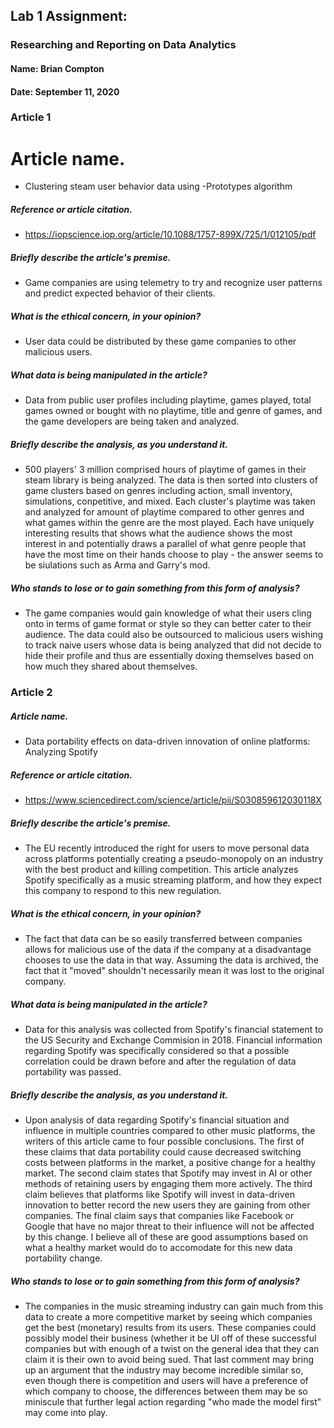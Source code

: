 ## Lab 1 Assignment:
### Researching and Reporting on Data Analytics
#### Name: Brian Compton
#### Date: September 11, 2020

### Article 1
# Article name.
 - Clustering steam user behavior data using -Prototypes algorithm

##### Reference or article citation.
 - https://iopscience.iop.org/article/10.1088/1757-899X/725/1/012105/pdf

##### Briefly describe the article's premise.
 - Game companies are using telemetry to try and recognize user patterns and predict 
   expected behavior of their clients.

##### What is the ethical concern, in your opinion?
 - User data could be distributed by these game companies to other malicious users.
    

##### What data is being manipulated in the article?
 - Data from public user profiles including playtime, games played, total games owned or
   bought with no playtime, title and genre of games, and the game developers are being 
   taken and analyzed. 

##### Briefly describe the analysis, as you understand it.
 - 500 players' 3 million comprised hours of playtime of games in their steam library 
   is being analyzed. The data is then sorted into clusters of game clusters based on 
   genres including action, small inventory, simulations, conpetitive, and mixed. Each 
   cluster's playtime was taken and analyzed for amount of playtime compared to other
   genres and what games within the genre are the most played. Each have uniquely 
   interesting results that shows what the audience shows the most interest in and 
   potentially draws a parallel of what genre people that have the most time on their hands
   choose to play - the answer seems to be siulations such as Arma and Garry's mod.

##### Who stands to lose or to gain something from this form of analysis?
 - The game companies would gain knowledge of what their users cling onto in terms of 
   game format or style so they can better cater to their audience.
   The data could also be outsourced to malicious users wishing to track naive users 
   whose data is being analyzed that did not decide to hide their profile and thus 
   are essentially doxing themselves based on how much they shared about themselves.


### Article 2
##### Article name.
 - Data portability effects on data-driven innovation of online platforms: Analyzing
   Spotify

##### Reference or article citation.
 - https://www.sciencedirect.com/science/article/pii/S030859612030118X

##### Briefly describe the article's premise.
 - The EU recently introduced the right for users to move personal data across platforms
   potentially creating a pseudo-monopoly on an industry with the best product and killing
   competition. This article analyzes Spotify specifically as a music streaming platform, and 
   how they expect this company to respond to this new regulation.

##### What is the ethical concern, in your opinion?
 - The fact that data can be so easily transferred between companies allows for malicious use of 
   the data if the company at a disadvantage chooses to use the data in that way. Assuming the data
   is archived, the fact that it "moved" shouldn't necessarily mean it was lost to the original
   company.

##### What data is being manipulated in the article?
 - Data for this analysis was collected from Spotify's financial statement to the US Security and 
   Exchange Commision in 2018. Financial information regarding Spotify was specifically considered
   so that a possible correlation could be drawn before and after the regulation of data portability 
   was passed.

##### Briefly describe the analysis, as you understand it.
 - Upon analysis of data regarding Spotify's financial situation and influence in multiple countries 
   compared to other music platforms, the writers of this article came to four possible conclusions.
   The first of these claims that data portability could cause decreased switching costs between platforms 
   in the market, a positive change for a healthy market. The second claim states that Spotify may invest in
   AI or other methods of retaining users by engaging them more actively. The third claim believes that 
   platforms like Spotify will invest in data-driven innovation to better record the new users they are 
   gaining from other companies. The final claim says that companies like Facebook or Google that have
   no major threat to their influence will not be affected by this change. I believe all of these are 
   good assumptions based on what a healthy market would do to accomodate for this new data portability
   change.
   
##### Who stands to lose or to gain something from this form of analysis?
 - The companies in the music streaming industry can gain much from this data to create a more competitive
   market by seeing which companies get the best (monetary) results from its users. These companies could possibly 
   model their business (whether it be UI  off of these successful companies but with enough of a twist on the 
   general idea that they can claim it is their own to avoid being sued. 
   That last comment may bring up an argument that the industry may become incredible similar so, even though there
   is competition and users will have a preference of which company to choose, the differences between them may be so
   miniscule that further legal action regarding "who made the model first" may come into play.
